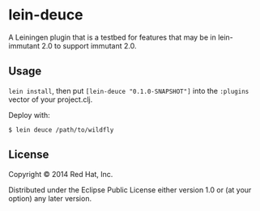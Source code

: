 # lein-deuce

A Leiningen plugin that is a testbed for features that may be in
lein-immutant 2.0 to support immutant 2.0.

## Usage

`lein install`, then put `[lein-deuce "0.1.0-SNAPSHOT"]` into the
`:plugins` vector of your project.clj.

Deploy with:

    $ lein deuce /path/to/wildfly

## License

Copyright © 2014 Red Hat, Inc.

Distributed under the Eclipse Public License either version 1.0 or (at
your option) any later version.
